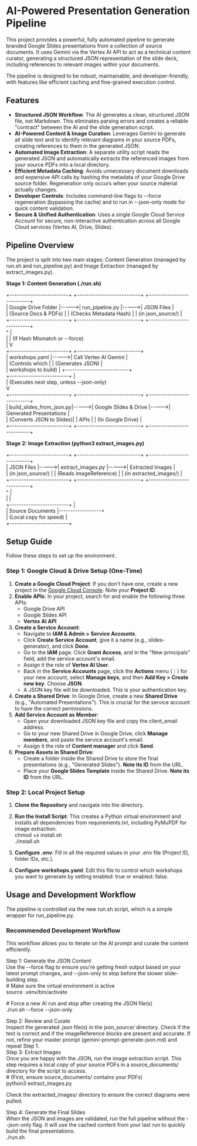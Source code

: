 # **AI-Powered Presentation Generation Pipeline**

This project provides a powerful, fully automated pipeline to generate branded Google Slides presentations from a collection of source documents. It uses Gemini via the Vertex AI API to act as a technical content curator, generating a structured JSON representation of the slide deck, including references to relevant images within your documents.

The pipeline is designed to be robust, maintainable, and developer-friendly, with features like efficient caching and fine-grained execution control.

## **Features**

- **Structured JSON Workflow**: The AI generates a clean, structured JSON file, not Markdown. This eliminates parsing errors and creates a reliable "contract" between the AI and the slide generation script.
- **AI-Powered Content & Image Curation**: Leverages Gemini to generate all slide text and to identify relevant diagrams in your source PDFs, creating references to them in the generated JSON.
- **Automated Image Extraction**: A separate utility script reads the generated JSON and automatically extracts the referenced images from your source PDFs into a local directory.
- **Efficient Metadata Caching**: Avoids unnecessary document downloads and expensive API calls by hashing the metadata of your Google Drive source folder. Regeneration only occurs when your source material actually changes.
- **Developer Controls**: Includes command-line flags to \--force regeneration (bypassing the cache) and to run in \--json-only mode for quick content validation.
- **Secure & Unified Authentication**: Uses a single Google Cloud Service Account for secure, non-interactive authentication across all Google Cloud services (Vertex AI, Drive, Slides).

## **Pipeline Overview**

The project is split into two main stages: Content Generation (managed by run.sh and run_pipeline.py) and Image Extraction (managed by extract_images.py).

**Stage 1: Content Generation (./run.sh)**

\+-------------------------+ \+---------------------------+ \+---------------------------+  
| Google Drive Folder |-----\>| run_pipeline.py |-----\>| JSON Files |  
| (Source Docs & PDFs) | | (Checks Metadata Hash) | | (in json_source/) |  
\+-------------------------+ \+---------------------------+ \+---------------------------+  
 ^ |  
 | | (If Hash Mismatch or \--force)  
 | V  
\+-------------------------+ \+---------------------------+  
| workshops.yaml |-----\>| Call Vertex AI Gemini |  
| (Controls which | | (Generates JSON) |  
| workshops to build) | \+---------------------------+  
\+-------------------------+ |  
 | (Executes next step, unless \--json-only)  
 V  
\+-------------------------+ \+---------------------------+ \+---------------------------+  
| build_slides_from_json.py|-----\>| Google Slides & Drive |-----\>| Generated Presentations |  
| (Converts JSON to Slides)| | APIs | | (In Google Drive) |  
\+-------------------------+ \+---------------------------+ \+---------------------------+

**Stage 2: Image Extraction (python3 extract_images.py)**

\+-------------------------+ \+---------------------------+ \+---------------------------+  
| JSON Files |-----\>| extract_images.py |-----\>| Extracted Images |  
| (in json_source/) | | (Reads imageReference) | | (in extracted_images/) |  
\+-------------------------+ \+---------------------------+ \+---------------------------+  
 ^ |  
 | |  
\+-------------------------+ |  
| Source Documents |------------------+  
| (Local copy for speed) |  
\+-------------------------+

## **Setup Guide**

Follow these steps to set up the environment.

### **Step 1: Google Cloud & Drive Setup (One-Time)**

1. **Create a Google Cloud Project**: If you don't have one, create a new project in the [Google Cloud Console](https://console.cloud.google.com/). Note your **Project ID**.
2. **Enable APIs**: In your project, search for and enable the following three APIs:
   - Google Drive API
   - Google Slides API
   - **Vertex AI API**
3. **Create a Service Account**:
   - Navigate to **IAM & Admin \> Service Accounts**.
   - Click **Create Service Account**, give it a name (e.g., slides-generator), and click **Done**.
   - Go to the **IAM** page. Click **Grant Access**, and in the "New principals" field, add the service account's email.
   - Assign it the role of **Vertex AI User**.
   - Back in the **Service Accounts** page, click the **Actions** menu (⋮) for your new account, select **Manage keys**, and then **Add Key \> Create new key**. Choose **JSON**.
   - A JSON key file will be downloaded. This is your authentication key.
4. **Create a Shared Drive**: In Google Drive, create a new **Shared Drive** (e.g., "Automated Presentations"). This is crucial for the service account to have the correct permissions.
5. **Add Service Account as Member**:
   - Open your downloaded JSON key file and copy the client_email address.
   - Go to your new Shared Drive in Google Drive, click **Manage members**, and paste the service account's email.
   - Assign it the role of **Content manager** and click **Send**.
6. **Prepare Assets in Shared Drive**:
   - Create a folder inside the Shared Drive to store the final presentations (e.g., "Generated Slides"). **Note its ID** from the URL.
   - Place your **Google Slides Template** inside the Shared Drive. **Note its ID** from the URL.

### **Step 2: Local Project Setup**

1. **Clone the Repository** and navigate into the directory.
2. **Run the Install Script**: This creates a Python virtual environment and installs all dependencies from requirements.txt, including PyMuPDF for image extraction.  
   chmod \+x install.sh  
   ./install.sh

3. **Configure .env**: Fill in all the required values in your .env file (Project ID, folder IDs, etc.).
4. **Configure workshops.yaml**: Edit this file to control which workshops you want to generate by setting enabled: true or enabled: false.

## **Usage and Development Workflow**

The pipeline is controlled via the new run.sh script, which is a simple wrapper for run_pipeline.py.

### **Recommended Development Workflow**

This workflow allows you to iterate on the AI prompt and curate the content efficiently.

Step 1: Generate the JSON Content  
Use the \--force flag to ensure you're getting fresh output based on your latest prompt changes, and \--json-only to stop before the slower slide-building step.  
\# Make sure the virtual environment is active  
source .venv/bin/activate

\# Force a new AI run and stop after creating the JSON file(s)  
./run.sh \--force \--json-only

Step 2: Review and Curate  
Inspect the generated .json file(s) in the json_source/ directory. Check if the text is correct and if the imageReference blocks are present and accurate. If not, refine your master prompt (gemini-prompt-generate-json.md) and repeat Step 1\.  
Step 3: Extract Images  
Once you are happy with the JSON, run the image extraction script. This step requires a local copy of your source PDFs in a source_documents/ directory for the script to access.  
\# (First, ensure source_documents/ contains your PDFs)  
python3 extract_images.py

Check the extracted_images/ directory to ensure the correct diagrams were pulled.

Step 4: Generate the Final Slides  
When the JSON and images are validated, run the full pipeline without the \--json-only flag. It will use the cached content from your last run to quickly build the final presentations.  
./run.sh
